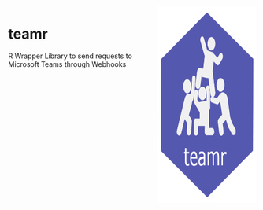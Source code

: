 
<img src="inst/media/logo.png" align="right" width="200" height="400" />

# teamr
R Wrapper Library to send requests to Microsoft Teams through Webhooks

